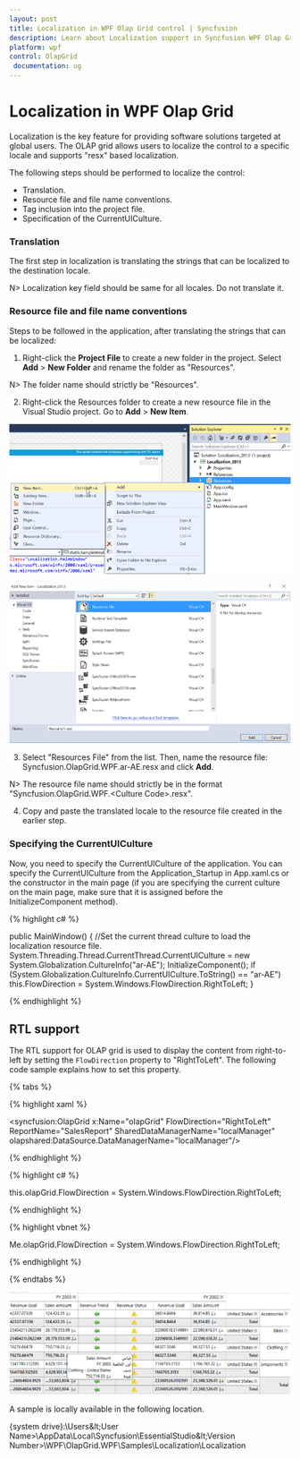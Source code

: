 ```yaml
---
layout: post
title: Localization in WPF Olap Grid control | Syncfusion
description: Learn about Localization support in Syncfusion WPF Olap Grid control, its elements and more details.
platform: wpf
control: OlapGrid
 documentation: ug
---
```


# Localization in WPF Olap Grid

Localization is the key feature for providing software solutions targeted at global users. The OLAP grid allows users to localize the control to a specific locale and supports "resx" based localization.

The following steps should be performed to localize the control:

* Translation.
* Resource file and file name conventions.
* Tag inclusion into the project file.
* Specification of the CurrentUICulture.

### Translation

The first step in localization is translating the strings that can be localized to the destination locale.

N> Localization key field should be same for all locales. Do not translate it.

### Resource file and file name conventions

Steps to be followed in the application, after translating the strings that can be localized:

1. Right-click the **Project File** to create a new folder in the project. Select **Add** > **New Folder** and rename the folder as "Resources".

N> The folder name should strictly be "Resources".

2. Right-click the Resources folder to create a new resource file in the Visual Studio project. Go to **Add** > **New Item**.

![Adding the new resource file](Localization_images/Localization_img54.png)

![Define the resource file name](Localization_images/Localization_img55.png)

3. Select "Resources File" from the list. Then, name the resource file: Syncfusion.OlapGrid.WPF.ar-AE.resx and click **Add**.

N> The resource file name should strictly be in the format "Syncfusion.OlapGrid.WPF.&lt;Culture Code&gt;.resx".
   
4. Copy and paste the translated locale to the resource file created in the earlier step.

### Specifying the CurrentUICulture

Now, you need to specify the CurrentUICulture of the application. You can specify the CurrentUICulture from the Application_Startup in App.xaml.cs or the constructor in the main page (if you are specifying the current culture on the main page, make sure that it is assigned before the InitializeComponent method).

{% highlight c# %}
 
public MainWindow()
{
    //Set the current thread culture to load the localization resource file.    
    System.Threading.Thread.CurrentThread.CurrentUICulture = new System.Globalization.CultureInfo("ar-AE");
    InitializeComponent();
    if (System.Globalization.CultureInfo.CurrentUICulture.ToString() == "ar-AE") 
        this.FlowDirection = System.Windows.FlowDirection.RightToLeft;
}

{% endhighlight %}

## RTL support

The RTL support for OLAP grid is used to display the content from right-to-left by setting the `FlowDirection` property to "RightToLeft". The following code sample explains how to set this property.

{% tabs %}
  
{% highlight xaml %}

<syncfusion:OlapGrid x:Name="olapGrid" FlowDirection="RightToLeft" ReportName="SalesReport" SharedDataManagerName="localManager" olapshared:DataSource.DataManagerName="localManager"/>  

{% endhighlight %}

{% highlight c# %}

this.olapGrid.FlowDirection = System.Windows.FlowDirection.RightToLeft;

{% endhighlight %}

{% highlight vbnet %}

Me.olapGrid.FlowDirection = System.Windows.FlowDirection.RightToLeft;

{% endhighlight %}

{% endtabs %}

![Localized OlapGrid and also display the data from right to left](Localization_images/Localization_img53.png)

A sample is locally available in the following location.

{system drive}:\Users\&lt;User Name&gt;\AppData\Local\Syncfusion\EssentialStudio\&lt;Version Number&gt;\WPF\OlapGrid.WPF\Samples\Localization\Localization
